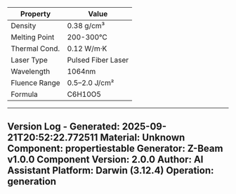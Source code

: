 | Property | Value |
|----------|-------|
| Density | 0.38 g/cm³ |
| Melting Point | 200-300°C |
| Thermal Cond. | 0.12 W/m·K |
| Laser Type | Pulsed Fiber Laser |
| Wavelength | 1064nm |
| Fluence Range | 0.5–2.0 J/cm² |
| Formula | C6H10O5 |


---
Version Log - Generated: 2025-09-21T20:52:22.772511
Material: Unknown
Component: propertiestable
Generator: Z-Beam v1.0.0
Component Version: 2.0.0
Author: AI Assistant
Platform: Darwin (3.12.4)
Operation: generation
---